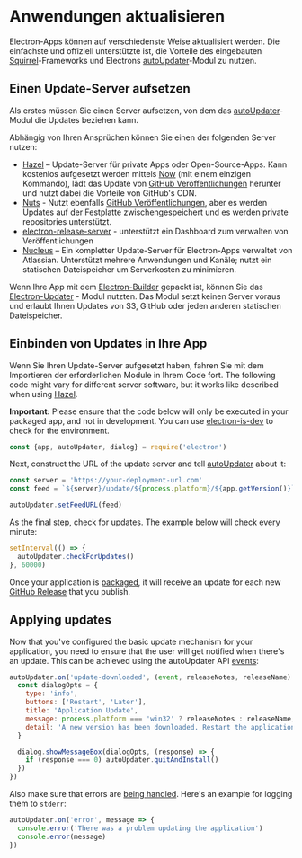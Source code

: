 # Anwendungen aktualisieren

Electron-Apps können auf verschiedenste Weise aktualisiert werden. Die einfachste und offiziell unterstützte ist, die Vorteile des eingebauten [Squirrel](https://github.com/Squirrel)-Frameworks und Electrons [autoUpdater](../api/auto-updater.md)-Modul zu nutzen.

## Einen Update-Server aufsetzen

Als erstes müssen Sie einen Server aufsetzen, von dem das [autoUpdater](../api/auto-updater.md)-Modul die Updates beziehen kann.

Abhängig von Ihren Ansprüchen können Sie einen der folgenden Server nutzen:

- [Hazel](https://github.com/zeit/hazel) – Update-Server für private Apps oder Open-Source-Apps. Kann kostenlos aufgesetzt werden mittels [Now](https://zeit.co/now) (mit einem einzigen Kommando), lädt das Update von [GitHub Veröffentlichungen](https://help.github.com/articles/creating-releases/) herunter und nutzt dabei die Vorteile von GitHub's CDN.
- [Nuts](https://github.com/GitbookIO/nuts) - Nutzt ebenfalls [GitHub Veröffentlichungen](https://help.github.com/articles/creating-releases/), aber es werden Updates auf der Festplatte zwischengespeichert und es werden private repositories unterstützt.
- [electron-release-server](https://github.com/ArekSredzki/electron-release-server) - unterstützt ein Dashboard zum verwalten von Veröffentlichungen
- [Nucleus](https://github.com/atlassian/nucleus) – Ein kompletter Update-Server für Electron-Apps verwaltet von Atlassian. Unterstützt mehrere Anwendungen und Kanäle; nutzt ein statischen Dateispeicher um Serverkosten zu minimieren.

Wenn Ihre App mit dem [Electron-Builder](https://github.com/electron-userland/electron-builder) gepackt ist, können Sie das [Electron-Updater](https://www.electron.build/auto-update) - Modul nutzten. Das Modul setzt keinen Server voraus und erlaubt Ihnen Updates von S3, GitHub oder jeden anderen statischen Dateispeicher.

## Einbinden von Updates in Ihre App

Wenn Sie Ihren Update-Server aufgesetzt haben, fahren Sie mit dem Importieren der erforderlichen Module in Ihrem Code fort. The following code might vary for different server software, but it works like described when using [Hazel](https://github.com/zeit/hazel).

**Important:** Please ensure that the code below will only be executed in your packaged app, and not in development. You can use [electron-is-dev](https://github.com/sindresorhus/electron-is-dev) to check for the environment.

```js
const {app, autoUpdater, dialog} = require('electron')
```

Next, construct the URL of the update server and tell [autoUpdater](../api/auto-updater.md) about it:

```js
const server = 'https://your-deployment-url.com'
const feed = `${server}/update/${process.platform}/${app.getVersion()}`

autoUpdater.setFeedURL(feed)
```

As the final step, check for updates. The example below will check every minute:

```js
setInterval(() => {
  autoUpdater.checkForUpdates()
}, 60000)
```

Once your application is [packaged](../tutorial/application-distribution.md), it will receive an update for each new [GitHub Release](https://help.github.com/articles/creating-releases/) that you publish.

## Applying updates

Now that you've configured the basic update mechanism for your application, you need to ensure that the user will get notified when there's an update. This can be achieved using the autoUpdater API [events](../api/auto-updater.md#events):

```js
autoUpdater.on('update-downloaded', (event, releaseNotes, releaseName) => {
  const dialogOpts = {
    type: 'info',
    buttons: ['Restart', 'Later'],
    title: 'Application Update',
    message: process.platform === 'win32' ? releaseNotes : releaseName,
    detail: 'A new version has been downloaded. Restart the application to apply the updates.'
  }

  dialog.showMessageBox(dialogOpts, (response) => {
    if (response === 0) autoUpdater.quitAndInstall()
  })
})
```

Also make sure that errors are [being handled](../api/auto-updater.md#event-error). Here's an example for logging them to `stderr`:

```js
autoUpdater.on('error', message => {
  console.error('There was a problem updating the application')
  console.error(message)
})
```